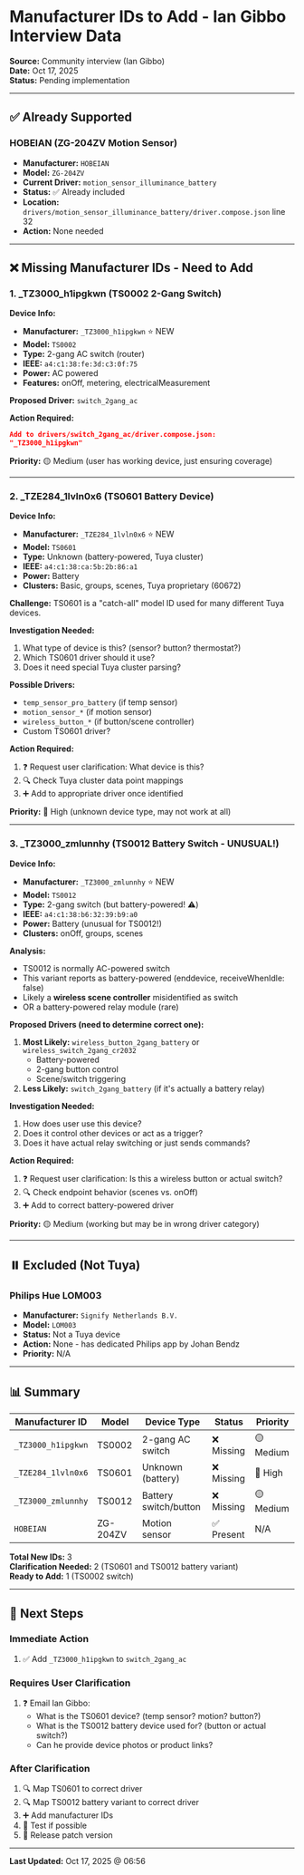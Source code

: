# Manufacturer IDs to Add - Ian Gibbo Interview Data

**Source:** Community interview (Ian Gibbo)  
**Date:** Oct 17, 2025  
**Status:** Pending implementation

---

## ✅ Already Supported

### HOBEIAN (ZG-204ZV Motion Sensor)
- **Manufacturer:** `HOBEIAN`
- **Model:** `ZG-204ZV`
- **Current Driver:** `motion_sensor_illuminance_battery`
- **Status:** ✅ Already included
- **Location:** `drivers/motion_sensor_illuminance_battery/driver.compose.json` line 32
- **Action:** None needed

---

## ❌ Missing Manufacturer IDs - Need to Add

### 1. _TZ3000_h1ipgkwn (TS0002 2-Gang Switch)

**Device Info:**
- **Manufacturer:** `_TZ3000_h1ipgkwn` ⭐ NEW
- **Model:** `TS0002`
- **Type:** 2-gang AC switch (router)
- **IEEE:** `a4:c1:38:fe:3d:c3:0f:75`
- **Power:** AC powered
- **Features:** onOff, metering, electricalMeasurement

**Proposed Driver:** `switch_2gang_ac`

**Action Required:**
```json
Add to drivers/switch_2gang_ac/driver.compose.json:
"_TZ3000_h1ipgkwn"
```

**Priority:** 🟡 Medium (user has working device, just ensuring coverage)

---

### 2. _TZE284_1lvln0x6 (TS0601 Battery Device)

**Device Info:**
- **Manufacturer:** `_TZE284_1lvln0x6` ⭐ NEW
- **Model:** `TS0601`
- **Type:** Unknown (battery-powered, Tuya cluster)
- **IEEE:** `a4:c1:38:ca:5b:2b:86:a1`
- **Power:** Battery
- **Clusters:** Basic, groups, scenes, Tuya proprietary (60672)

**Challenge:** TS0601 is a "catch-all" model ID used for many different Tuya devices.

**Investigation Needed:**
1. What type of device is this? (sensor? button? thermostat?)
2. Which TS0601 driver should it use?
3. Does it need special Tuya cluster parsing?

**Possible Drivers:**
- `temp_sensor_pro_battery` (if temp sensor)
- `motion_sensor_*` (if motion sensor)
- `wireless_button_*` (if button/scene controller)
- Custom TS0601 driver?

**Action Required:**
1. ❓ Request user clarification: What device is this?
2. 🔍 Check Tuya cluster data point mappings
3. ➕ Add to appropriate driver once identified

**Priority:** 🔴 High (unknown device type, may not work at all)

---

### 3. _TZ3000_zmlunnhy (TS0012 Battery Switch - UNUSUAL!)

**Device Info:**
- **Manufacturer:** `_TZ3000_zmlunnhy` ⭐ NEW
- **Model:** `TS0012`
- **Type:** 2-gang switch (but battery-powered! ⚠️)
- **IEEE:** `a4:c1:38:b6:32:39:b9:a0`
- **Power:** Battery (unusual for TS0012!)
- **Clusters:** onOff, groups, scenes

**Analysis:**
- TS0012 is normally AC-powered switch
- This variant reports as battery-powered (enddevice, receiveWhenIdle: false)
- Likely a **wireless scene controller** misidentified as switch
- OR a battery-powered relay module (rare)

**Proposed Drivers (need to determine correct one):**
1. **Most Likely:** `wireless_button_2gang_battery` or `wireless_switch_2gang_cr2032`
   - Battery-powered
   - 2-gang button control
   - Scene/switch triggering
2. **Less Likely:** `switch_2gang_battery` (if it's actually a battery relay)

**Investigation Needed:**
1. How does user use this device?
2. Does it control other devices or act as a trigger?
3. Does it have actual relay switching or just sends commands?

**Action Required:**
1. ❓ Request user clarification: Is this a wireless button or actual switch?
2. 🔍 Check endpoint behavior (scenes vs. onOff)
3. ➕ Add to correct battery-powered driver

**Priority:** 🟡 Medium (working but may be in wrong driver category)

---

## ⏸️ Excluded (Not Tuya)

### Philips Hue LOM003
- **Manufacturer:** `Signify Netherlands B.V.`
- **Model:** `LOM003`
- **Status:** Not a Tuya device
- **Action:** None - has dedicated Philips app by Johan Bendz
- **Priority:** N/A

---

## 📊 Summary

| Manufacturer ID | Model | Device Type | Status | Priority |
|----------------|-------|-------------|--------|----------|
| `_TZ3000_h1ipgkwn` | TS0002 | 2-gang AC switch | ❌ Missing | 🟡 Medium |
| `_TZE284_1lvln0x6` | TS0601 | Unknown (battery) | ❌ Missing | 🔴 High |
| `_TZ3000_zmlunnhy` | TS0012 | Battery switch/button | ❌ Missing | 🟡 Medium |
| `HOBEIAN` | ZG-204ZV | Motion sensor | ✅ Present | N/A |

**Total New IDs:** 3  
**Clarification Needed:** 2 (TS0601 and TS0012 battery variant)  
**Ready to Add:** 1 (TS0002 switch)

---

## 🚀 Next Steps

### Immediate Action
1. ✅ Add `_TZ3000_h1ipgkwn` to `switch_2gang_ac`

### Requires User Clarification
1. ❓ Email Ian Gibbo:
   - What is the TS0601 device? (temp sensor? motion? button?)
   - What is the TS0012 battery device used for? (button or actual switch?)
   - Can he provide device photos or product links?

### After Clarification
1. 🔍 Map TS0601 to correct driver
2. 🔍 Map TS0012 battery variant to correct driver
3. ➕ Add manufacturer IDs
4. 🧪 Test if possible
5. 📝 Release patch version

---

**Last Updated:** Oct 17, 2025 @ 06:56
